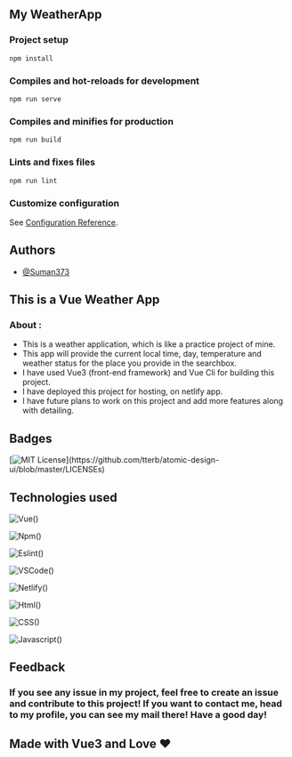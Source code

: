 ## My WeatherApp

### Project setup
```
npm install
```
### Compiles and hot-reloads for development
```
npm run serve
```
### Compiles and minifies for production
```
npm run build
```
### Lints and fixes files
```
npm run lint
```
### Customize configuration
See [Configuration Reference](https://cli.vuejs.org/config/).


## Authors

- [@Suman373](https://www.github.com/Suman373)

## This is a Vue Weather App
### About :

- This is a weather application, which is like a practice project of mine.
- This app will provide the current local time, day, temperature and weather status for the place you provide in the searchbox.
- I have used Vue3 (front-end framework) and Vue Cli for building this project.
- I have deployed this project for hosting, on netlify app.
- I have future plans to work on this project and add more features along with detailing.

## Badges

[![MIT License](https://img.shields.io/apm/l/atomic-design-ui.svg?)](https://github.com/tterb/atomic-design-ui/blob/master/LICENSEs)


## Technologies used

![Vue()](https://img.shields.io/badge/Vue.js-35495E?style=for-the-badge&logo=vuedotjs&logoColor=4FC08D)

![Npm()](https://img.shields.io/badge/npm-CB3837?style=for-the-badge&logo=npm&logoColor=white)

![Eslint()](https://img.shields.io/badge/eslint-3A33D1?style=for-the-badge&logo=eslint&logoColor=white)

![VSCode()](https://img.shields.io/badge/Visual_Studio_Code-0078D4?style=for-the-badge&logo=visual%20studio%20code&logoColor=white)

![Netlify()](https://img.shields.io/badge/Netlify-00C7B7?style=for-the-badge&logo=netlify&logoColor=white)

![Html()](https://img.shields.io/badge/HTML5-E34F26?style=for-the-badge&logo=html5&logoColor=white)

![CSS()](https://img.shields.io/badge/CSS3-1572B6?style=for-the-badge&logo=css3&logoColor=white)

![Javascript()](https://img.shields.io/badge/JavaScript-323330?style=for-the-badge&logo=javascript&logoColor=F7DF1E)

## Feedback

### If you see any issue in my project, feel free to create an issue and contribute to this project! If you want to contact me, head to my profile, you can see my mail there! Have a good day!

## Made with Vue3 and Love &#10084;

